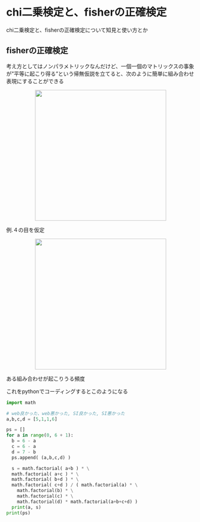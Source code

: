 # chi二乗検定と、fisherの正確検定
chi二乗検定と、fisherの正確検定について知見と使い方とか

## fisherの正確検定
考え方としてはノンパラメトリックなんだけど、一個一個のマトリックスの事象が”平等に起こり得る”という帰無仮説を立てると、次のように簡単に組み合わせ表現にすることができる  
<p align="center">
  <img width="350px" src="https://user-images.githubusercontent.com/4949982/36095701-a5f35a36-1036-11e8-8748-7c3b62a265c1.png">
</p>
例.４の目を仮定

<p align="center">
  <img width="350px" src="https://user-images.githubusercontent.com/4949982/36095653-6df7e584-1036-11e8-9530-a157984f0d01.png">
</p>
ある組み合わせが起こりうる頻度

これをpythonでコーディングするとこのようになる  
```python
import math

# web良かった、web悪かった, SI良かった, SI悪かった
a,b,c,d = [5,1,1,6]

ps = []
for a in range(0, 6 + 1):
  b = 6 - a
  c = 6 - a
  d = 7 - b
  ps.append( (a,b,c,d) )

  s = math.factorial( a+b ) * \
  math.factorial( a+c ) * \
  math.factorial( b+d ) * \
  math.factorial( c+d ) / ( math.factorial(a) * \
    math.factorial(b) * \
    math.factorial(c) * \
    math.factorial(d) * math.factorial(a+b+c+d) )
  print(a, s)
print(ps)
```
